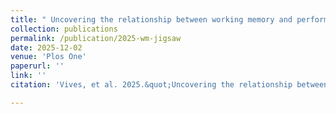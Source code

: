 ```yaml
---
title: " Uncovering the relationship between working memory and performance in the Jigsaw classroom "
collection: publications
permalink: /publication/2025-wm-jigsaw
date: 2025-12-02
venue: 'Plos One'
paperurl: ''
link: ''
citation: 'Vives, et al. 2025.&quot;Uncovering the relationship between working memory and performance in the Jigsaw classroom &quot;<i> Plos One</i>.'

---
```


